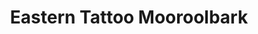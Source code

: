 ---
title: "Eastern Tattoo Mooroolbark"
url: /mooroolbark/eastern-tattoo-mooroolbark/
shop: tattoo
---